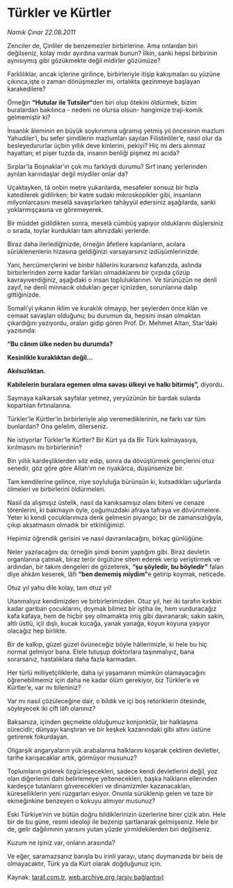# Türkler ve Kürtler

*Namık Çınar 22.08.2011*

<div class="yazi"><p>Zenciler de, Çinliler de benzemezler birbirlerine. Ama onlardan biri değilseniz, kolay mıdır ayırdına varmak bunun? İlkin, sanki hepsi birbirinin aynısıymış gibi gözükmekte değil midirler gözümüze?</p>
<p>Farklılıklar, ancak içlerine girilince, birbirleriyle itişip kakışmaları su yüzüne çıkınca,işte o zaman dönüşmezler mi, ortalıkta gezinmeye başlayan karakedilere?</p>
<p>Örneğin <strong>“Hutular ile Tutsiler“</strong>den biri olup ötekini öldürmek, bizim buralardan bakılınca - nedeni ne olursa olsun- hangimize traji-komik gelmemiştir ki?</p>
<p>İnsanlık âleminin en büyük soykırımına uğramış yetmiş yıl öncesinin mazlum Yahudiler’i, bu sefer şimdilerin mazlumları sayılan Filistinliler’e, nasıl olur da besleyedururlar üçbin yıllık deve kinlerini, pekiyi? Hiç mi ders alınmaz hayattan; et pişer tuzda da, insanın benliği pişmez mi acıda?</p>
<p>Sırplar’la Boşnaklar’ın çok mu farklıydı durumu? Sırf inanç yerlerinden ayrılan karındaşlar değil miydiler onlar da?</p>
<p>Uçaktayken, tâ onbin metre yukarılarda, mesafeler sonsuz bir hızla katedilerek gidilirken; bir katre sudaki mikroskopikler gibi, insanların milyonlarcasını meselâ savaşırlarken tahâyyül edersiniz aşağılarda, sanki yoklarmışçasına ve göremeyerek.</p>
<p>Bir müddet gidildikten sonra, meselâ cümbüş yapıyor olduklarını düşlersiniz o sırada, toylar kurdukları tam altınızdaki yerlerde.</p>
<p>Biraz daha ilerlediğinizde, örneğin âfetlere kapılanların, acılara sürüklenenlerin hizasına geldiğinizi varsayarsınız izdüşümlerinizde.</p>
<p>Yani, hercümerçlerini ve binbir hâllerini kurarsınız kafanızda, aslında birbirlerinden zerre kadar farkları olmadıklarını bir çırpıda çözüp kavrayıverdiğiniz, aşağıdaki o insan topluluklarının. Ve türünüzün ne denli zayıf, ne denli minnacık oldukları geçer içinizden, sorunlarına dalıp gittiğinizde.</p>
<p>Somali’yi yıkanın iklim ve kuraklık olmayıp, her şeylerden önce klân ve cemaat savaşları olduğunu; bu durumun da, hepsini insan olmaktan çıkardığını yazıyordu, oraları gidip gören Prof. Dr. Mehmet Altan, Star’daki yazısında:</p>
<p><strong>“Bu cânım ülke neden bu durumda?</strong></p>
<p><strong>Kesinlikle kuraklıktan değil...</strong></p>
<p><strong>Akılsızlıktan.</strong></p>
<p><strong>Kabilelerin buralara egemen olma savaşı ülkeyi ve halkı bitirmiş”,</strong> diyordu.</p>
<p>Saymaya kalkarsak sayfalar yetmez, yeryüzünün bir bardak sularda kopartılan fırtınalarına.</p>
<p>Türkler’le Kürtler’in birbirleriyle alıp veremediklerinin, ne farkı var tüm bunlardan? Ona gelelim, dilerseniz.</p>
<p>Ne istiyorlar Türkler’le Kürtler? Bir Kürt ya da Bir Türk kalmayasıya, kırılmasını mı birbirlerinin?</p>
<p>Bin yıllık kardeşliklerden söz edip, sonra da dövüştürmek gençlerini otuz senedir, göz göre göre Allah’ım ne riyakârca, düşünsenize bir.</p>
<p>Tam kendilerine gelince, niye soyluluğa bürünsün ki, kutsadıkları uğurlarda ölmeleri ve birbirlerini öldürmeleri.</p>
<p>Nasıl da alışmışız üstelik, nasıl da kanıksamışız olanı biteni ve cenaze törenlerini, ki bakmayın öyle, çoğumuzdaki afraya tafraya ve dövünmelere. Yeter ki kendi çocuklarımıza denk gelmesin piyango; bir de zamansızlığıyla, çıkıp aksatmasın olmadık bir etkinliğimizi.</p>
<p>Hepimiz öğrendik gerisini ve nasıl davranılacağını, birkaç günlüğüne.</p>
<p>Neler yazılacağını da; örneğin şimdi benim yaptığım gibi. Biraz devletin organlarına çatmak, biraz terör örgütüne sitem ederek verip veriştirmek ve ardından, bir takım dengeleri de gözeterek, <strong>“şu şöyledir, bu böyledir”</strong> falan diye ahkâm keserek, lâfı <strong>“ben dememiş miydim”</strong>e getirip koymak, neticede.</p>
<p>Otuz yıl yahu dile kolay, tam otuz yıl!</p>
<p>Utanmalıyız kendimizden ve birbirlerimizden. Otuz yıl, her iki tarafın kırkbin kadar gariban çocuklarını, doymak bilmez bir iştiha ile, hem vurduracağız kafa kafaya, hem de hiçbir şey olmamakta imiş gibi davranarak; sakin sakin, altlı üstlü, içli dışlı, kucak kucağa, yanak yanağa, koyun koyuna yaşıyor olacağız hep birlikte.</p>
<p>Bir de kalkıp, güzel güzel övüneceğiz böyle hâllerimizle, ki hele bu hiç normal gelmiyor bana. Elele tutuşup doktorlara taşınmalıyız, bana sorarsanız, hastalıklara daha fazla karmadan.</p>
<p>Her türlü milliyetçiliklerle, daha iyi yaşamanın mümkün olamayacağını öğrenebilmemiz için daha ne kadar ölüm gerekiyor, biz Türkler’e ve Kürtler’e, var mı bileniniz?</p>
<p>Var mı nasıl çözüleceğine dair, o bildik ve içi boş retoriklerin ötesinde, söyleyecek iki çift lâfı olanınız?</p>
<p>Baksanıza, içinden geçmekte olduğumuz konjonktür, bir halklaşma sürecidir; dünyayı karıştıran ve bir keşkek kazanındaki gibi altını üstüne getirerek fokurdayan.</p>
<p>Oligarşik angaryaların yük arabalarına halklarını koşarak çektiren devletler, tarihe karışacaklar artık, görmüyor musunuz?</p>
<p>Toplumların giderek özgürleşecekleri, sadece kendi devletlerini değil, yoz olan diğerlerini dahi belirlemeye yeltenecekleri, başka halkların ellerinden kardeşçe tutanların göverecekleri ve dinamizmler kazanacakları, küreselliklerin yeni rüzgarları esiyor. Onunla sürüklenip gelen ve taze bir ekmeğinkine benzeyen o kokuyu almıyor musunuz?</p>
<p>Eski Türkiye’nin ve bütün doğru bildiklerinizin üzerlerine birer çizik atın. Hele bir de bu güne, resmi ideoloji ile bezenip şartlanarak gelmişseniz. Hele bir de, gelir dağılımının yarısını yutan yüzde yirmidekilerden biri değilseniz.</p>
<p>Kuzum ne işiniz var, onların arasında?</p>
<p>Ve eğer, saramazsanız barışla bu irinli yarayı, utanç duymanızda bir beis de olmayacaktır, Türk ya da Kürt olarak doğduğunuz için.</p>
</div>

Kaynak: [taraf.com.tr](http://www.taraf.com.tr/namik-cinar/makale-turkler-ve-kurtler.htm), [web.archive.org (arşiv bağlantısı)](http://web.archive.org/web/20130624003704/http://www.taraf.com.tr/namik-cinar/makale-turkler-ve-kurtler.htm)
